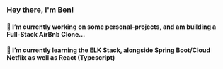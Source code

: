 ### Hey there, I'm Ben!
#### 🔭 I’m currently working on some personal-projects, and am building a Full-Stack AirBnb Clone...
#### 🌱 I’m currently learning the ELK Stack, alongside Spring Boot/Cloud Netflix as well as React (Typescript)
